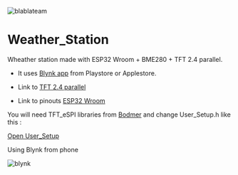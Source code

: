 ![blablateam](https://user-images.githubusercontent.com/29018157/121648752-1d478c00-ca98-11eb-948f-0f0667f0750b.png)


# Weather_Station
Wheather station made with ESP32 Wroom + BME280 + TFT 2.4 parallel.

* It uses [Blynk app](https://blynk.io/) from Playstore or Applestore.

* Link to [TFT 2.4 parallel](http://www.lcdwiki.com/2.4inch_Arduino_Display)

* Link to pinouts [ESP32 Wroom](https://learn.upesy.com/fr/boards/ESP32_Wroom_DevKit.html)


You will need TFT_eSPI libraries from [Bodmer](https://github.com/Bodmer/TFT_eSPI) and change User_Setup.h like this :

[Open User_Setup](https://github.com/kramer04/Weather_Station/files/6636456/User_Setup.txt)


Using Blynk from phone

![blynk](https://user-images.githubusercontent.com/29018157/121743175-3a647500-cb01-11eb-894e-a062afbd656c.jpg)
